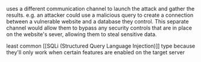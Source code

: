 uses a different communication channel to launch the attack and gather the results.
e.g. an attacker could use a malicious query to create a connection between a vulnerable website and a database they control. This separate channel would allow them to bypass any security controls that are in place on the website's sever, allowing them to steal sensitive data.

least common [[SQLi (Structured Query Language Injection)]] type because they'll only work when certain features are enabled on the target server